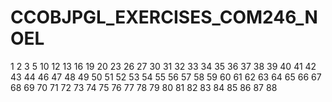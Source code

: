 # CCOBJPGL_EXERCISES_COM246_NOEL




1
2
3
5
10
12
13
16
19
20
23
26
27
30
31
32
33
34
35
36
37
38
39
40
41
42
43
44
46
47
48
49
50
51
52
53
54
55
56
57
58
59
60
61
62
63
64
65
66
67
68
69
70
71
72
73
74
75
76
77
78
79
80
81
82
83
84
85
86
87
88
